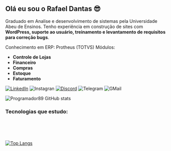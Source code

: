## Olá eu sou o Rafael Dantas 😎

<p>Graduado em Analise e desenvolvimento de sistemas pela Universidade Abeu de Ensinos. Tenho experiência em construção de sites com <strong>WordPress, suporte ao usuário, treinamento e levantamento de requisitos para correção bugs</strong>.

Conhecimento em ERP: Protheus (TOTVS)
Módulos: 
 - **Controle de Lojas** 
 - **Financeiro**
 - **Compras** 
 - **Estoque** 
 - **Faturamento**
</p>

[![LinkedIn](https://img.shields.io/badge/LinkedIn-0077B5?style=for-the-badge&logo=linkedin&logoColor=white)](https://www.linkedin.com/in/rafael-dantas-804317a6/)
![Instagran](https://img.shields.io/badge/Instagram-E4405F?style=for-the-badge&logo=instagram&logoColor=white)
[![Discord](https://img.shields.io/badge/Discord-7289DA?style=for-the-badge&logo=discord&logoColor=white)](https://discord.com/channels/@me/)
![Telegram](https://img.shields.io/badge/Telegram-2CA5E0?style=for-the-badge&logo=telegram&logoColor=white)
![GMail](https://img.shields.io/badge/Gmail-D14836?style=for-the-badge&logo=gmail&logoColor=white)


![Programador89 GitHub stats](https://github-readme-stats.vercel.app/api?username=Programador89&show_icons=true&theme=light)

### Tecnologias que estudo: 
<div style="display: inline_block"><br>
  <img align="center" alt="" src="https://img.shields.io/badge/HTML5-E34F26?style=for-the-badge&logo=html5&logoColor=#fff">
  <img align="center" alt="" src="https://img.shields.io/badge/CSS3-1572B6?style=for-the-badge&logo=css3&logoColor=white">
  <img align="center" alt="" src="https://img.shields.io/badge/JavaScript-F7DF1E?style=for-the-badge&logo=javascript&logoColor=black">
  <img align="center" alt="" src="https://img.shields.io/badge/C%23-239120?style=for-the-badge&logo=c-sharp&logoColor=white">
</div><br>

[![Top Langs](https://github-readme-stats.vercel.app/api/top-langs/?username=Programador89&layout=compact)](https://github.com/Programador89/github-readme-stats)
